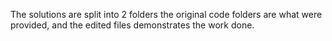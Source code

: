The solutions are split into 2 folders the original code folders are what were provided, and the edited files demonstrates the work done.
